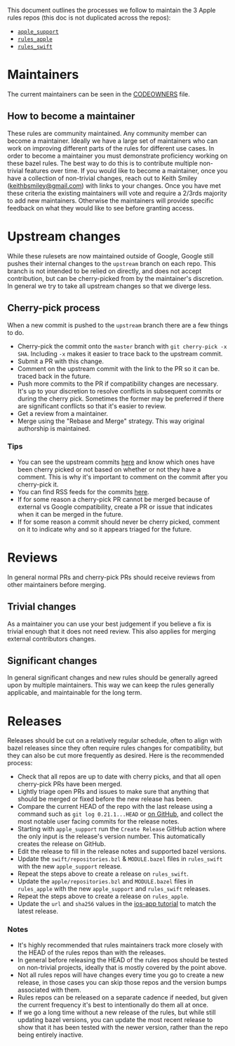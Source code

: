 This document outlines the processes we follow to maintain the 3 Apple
rules repos (this doc is not duplicated across the repos):

- [`apple_support`](https://github.com/bazelbuild/apple_support)
- [`rules_apple`](https://github.com/bazelbuild/rules_apple)
- [`rules_swift`](https://github.com/bazelbuild/rules_swift)

# Maintainers

The current maintainers can be seen in the [CODEOWNERS](CODEOWNERS)
file.

## How to become a maintainer

These rules are community maintained. Any community member can become a
maintainer. Ideally we have a large set of maintainers who can work on
improving different parts of the rules for different use cases. In order
to become a maintainer you must demonstrate proficiency working on these
bazel rules. The best way to do this is to contribute multiple
non-trivial features over time. If you would like to become a
maintainer, once you have a collection of non-trivial changes, reach out
to Keith Smiley (keithbsmiley@gmail.com) with links to your changes.
Once you have met these criteria the existing maintainers will vote and
require a 2/3rds majority to add new maintainers. Otherwise the
maintainers will provide specific feedback on what they would like to
see before granting access.

# Upstream changes

While these rulesets are now maintained outside of Google, Google still
pushes their internal changes to the `upstream` branch on each repo.
This branch is not intended to be relied on directly, and does not
accept contribution, but can be cherry-picked from by the maintainer's
discretion. In general we try to take all upstream changes so that we
diverge less.

## Cherry-pick process

When a new commit is pushed to the `upstream` branch there are a few
things to do.

- Cherry-pick the commit onto the `master` branch with `git cherry-pick -x
  SHA`. Including `-x` makes it easier to trace back to the upstream
  commit.
- Submit a PR with this change.
- Comment on the upstream commit with the link to the PR so it can be.
  traced back in the future.
- Push more commits to the PR if compatibility changes are necessary.
  It's up to your discretion to resolve conflicts in subsequent commits
  or during the cherry pick. Sometimes the former may be preferred if
  there are significant conflicts so that it's easier to review.
- Get a review from a maintainer.
- Merge using the "Rebase and Merge" strategy. This way original
  authorship is maintained.

### Tips

- You can see the upstream commits
  [here](https://github.com/bazelbuild/rules_apple/compare/upstream) and
  know which ones have been cherry picked or not based on whether or not
  they have a comment. This is why it's important to comment on the
  commit after you cherry-pick it.
- You can find RSS feeds for the commits
  [here](https://github.com/bazelbuild/rules_apple/commits/upstream.atom).
- If for some reason a cherry-pick PR cannot be merged because of
  external vs Google compatibility, create a PR or issue that indicates
  when it can be merged in the future.
- If for some reason a commit should never be cherry picked, comment on
  it to indicate why and so it appears triaged for the future.

# Reviews

In general normal PRs and cherry-pick PRs should receive reviews from
other maintainers before merging.

## Trivial changes

As a maintainer you can use your best judgement if you believe a fix is
trivial enough that it does not need review. This also applies for
merging external contributors changes.

## Significant changes

In general significant changes and new rules should be generally agreed
upon by multiple maintainers. This way we can keep the rules generally
applicable, and maintainable for the long term.

# Releases

Releases should be cut on a relatively regular schedule, often to align
with bazel releases since they often require rules changes for
compatibility, but they can also be cut more frequently as desired. Here
is the recommended process:

- Check that all repos are up to date with cherry picks, and that all
  open cherry-pick PRs have been merged.
- Lightly triage open PRs and issues to make sure that anything that
  should be merged or fixed before the new release has been.
- Compare the current HEAD of the repo with the last release using a
  command such as `git log 0.21.1...HEAD` or [on
  GitHub](https://github.com/bazelbuild/rules_apple/compare/0.21.1...HEAD),
  and collect the most notable user facing commits for the release
  notes.
- Starting with `apple_support` run the `Create Release` GitHub action
  where the only input is the release's version number. This
  automatically creates the release on GitHub.
- Edit the release to fill in the release notes and supported bazel
  versions.
- Update the `swift/repositories.bzl` & `MODULE.bazel` files in `rules_swift` with the new
  `apple_support` release.
- Repeat the steps above to create a release on `rules_swift`.
- Update the `apple/repositories.bzl` and `MODULE.bazel` files in `rules_apple` with the new
  `apple_support` and `rules_swift` releases.
- Repeat the steps above to create a release on `rules_apple`.
- Update the `url` and `sha256` values in the [ios-app tutorial](https://github.com/bazelbuild/rules_apple/blob/master/doc/tutorials/ios-app.md#update-the-workspace-file) to match the latest release.

### Notes

- It's highly recommended that rules maintainers track more closely with
  the HEAD of the rules repos than with the releases.
- In general before releasing the HEAD of the rules repos should be
  tested on non-trivial projects, ideally that is mostly covered by the
  point above.
- Not all rules repos will have changes every time you go to create a
  new release, in those cases you can skip those repos and the version
  bumps associated with them.
- Rules repos can be released on a separate cadence if needed, but given
  the current frequency it's best to intentionally do them all at once.
- If we go a long time without a new release of the rules, but while
  still updating bazel versions, you can update the most recent release
  to show that it has been tested with the newer version, rather than
  the repo being entirely inactive.
